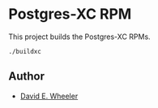 Postgres-XC RPM
===============

This project builds the Postgres-XC RPMs.

    ./buildxc

Author
-------
* [David E. Wheeler](mailto:david@justatheory.com)
